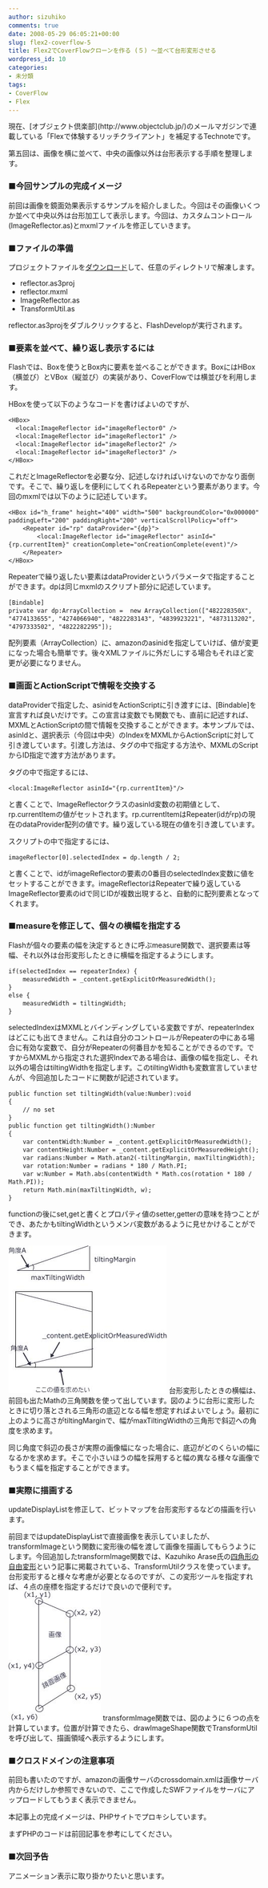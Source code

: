 ```yaml
---
author: sizuhiko
comments: true
date: 2008-05-29 06:05:21+00:00
slug: flex2-coverflow-5
title: Flex2でCoverFlowクローンを作る (５) ～並べて台形変形させる
wordpress_id: 10
categories:
- 未分類
tags:
- CoverFlow
- Flex
---
```


<!-- more -->現在、[オブジェクト倶楽部](http://www.objectclub.jp/)のメールマガジンで連載している「Flexで体験するリッチクライアント」を補足するTechnoteです。  

第五回は、画像を横に並べて、中央の画像以外は台形表示する手順を整理します。  

  



### ■今回サンプルの完成イメージ


  









  
前回は画像を鏡面効果表示するサンプルを紹介しました。今回はその画像いくつか並べて中央以外は台形加工して表示します。今回は、カスタムコントロール(ImageReflector.as)とmxmlファイルを修正していきます。  

  



### ■ファイルの準備


  

プロジェクトファイルを[ダウンロード](/images/blog/images/flex2_coverflow_5/reflector.zip)して、任意のディレクトリで解凍します。


  * reflector.as3proj
  * reflector.mxml
  * ImageReflector.as
  * TransformUtil.as

reflector.as3projをダブルクリックすると、FlashDevelopが実行されます。  

  



### ■要素を並べて、繰り返し表示するには


Flashでは、Boxを使うとBox内に要素を並べることができます。BoxにはHBox（横並び）とVBox（縦並び）の実装があり、CoverFlowでは横並びを利用します。  

HBoxを使って以下のようなコードを書けばよいのですが、

    
    
    <HBox>
      <local:ImageReflector id="imageReflector0" />
      <local:ImageReflector id="imageReflector1" />
      <local:ImageReflector id="imageReflector2" />
      <local:ImageReflector id="imageReflector3" />
    </HBox>
    


これだとImageReflectorを必要な分、記述しなければいけないのでかなり面倒です。そこで、繰り返しを便利にしてくれるRepeaterという要素があります。今回のmxmlでは以下のように記述しています。

    
    
    <HBox id="h_frame" height="400" width="500" backgroundColor="0x000000" paddingLeft="200" paddingRight="200" verticalScrollPolicy="off">
    	<Repeater id="rp" dataProvider="{dp}">
    		<local:ImageReflector id="imageReflector" asinId="{rp.currentItem}" creationComplete="onCreationComplete(event)"/>
    	</Repeater>
    </HBox>
    


Repeaterで繰り返したい要素はdataProviderというパラメータで指定することができます。dpは同じmxmlのスクリプト部分に記述しています。

    
    
    [Bindable]
    private var dp:ArrayCollection =  new ArrayCollection(["482228350X", "4774133655", "4274066940", "4822283143", "4839923221", "4873113202", "4797333502", "4822282295"]);
    


配列要素（ArrayCollection）に、amazonのasinidを指定していけば、値が変更になった場合も簡単です。後々XMLファイルに外だしにする場合もそれほど変更が必要になりません。  

  




### ■画面とActionScriptで情報を交換する


dataProviderで指定した、asinidをActionScriptに引き渡すには、[Bindable]を宣言すれば良いだけです。この宣言は変数でも関数でも、直前に記述すれば、MXMLとActionScriptの間で情報を交換することができます。本サンプルでは、asinIdと、選択表示（今回は中央）のIndexをMXMLからActionScriptに対して引き渡しています。引渡し方法は、タグの中で指定する方法や、MXMLのScriptからID指定で渡す方法があります。  

タグの中で指定するには、

    
    
    <local:ImageReflector asinId="{rp.currentItem}"/>
    


と書くことで、ImageReflectorクラスのasinId変数の初期値として、rp.currentItemの値がセットされます。rp.currentItemはRepeater(idがrp)の現在のdataProvider配列の値です。繰り返している現在の値を引き渡しています。  

スクリプトの中で指定するには、

    
    
    imageReflector[0].selectedIndex = dp.length / 2;
    


と書くことで、idがimageReflectorの要素の0番目のselectedIndex変数に値をセットすることができます。imageReflectorはRepeaterで繰り返しているImageReflector要素のidで同じIDが複数出現すると、自動的に配列要素となってくれます。  

  



### ■measureを修正して、個々の横幅を指定する


Flashが個々の要素の幅を決定するときに呼ぶmeasure関数で、選択要素は等幅、それ以外は台形変形したときに横幅を指定するようにします。

    
     
    if(selectedIndex == repeaterIndex) {
    	measuredWidth = _content.getExplicitOrMeasuredWidth();
    }
    else {
    	measuredWidth = tiltingWidth;
    }
    


selectedIndexはMXMLとバインディングしている変数ですが、repeaterIndexはどこにも出てきません。これは自分のコントロールがRepeaterの中にある場合に有効な変数で、自分がRepeaterの何番目かを知ることができるのです。ですからMXMLから指定された選択Indexである場合は、画像の幅を指定し、それ以外の場合はtiltingWidthを指定します。このtiltingWidthも変数宣言していませんが、今回追加したコードに関数が記述されています。

    
    
    public function set tiltingWidth(value:Number):void
    {
    	// no set
    }
    public function get tiltingWidth():Number
    {
    	var contentWidth:Number = _content.getExplicitOrMeasuredWidth();
    	var contentHeight:Number = _content.getExplicitOrMeasuredHeight();
    	var radians:Number = Math.atan2(-tiltingMargin, maxTiltingWidth);
    	var rotation:Number = radians * 180 / Math.PI;
    	var w:Number = Math.abs(contentWidth * Math.cos(rotation * 180 / Math.PI));
    	return Math.min(maxTiltingWidth, w);
    }
    


functionの後にset,getと書くとプロパティ値のsetter,getterの意味を持つことができ、あたかもtiltingWidthというメンバ変数があるように見せかけることができます。  

![](/images/blog/1image01.gif) 
台形変形したときの横幅は、前回も出たMathの三角関数を使って出しています。図のように台形に変形したときに切り落とされる三角形の底辺となる幅を想定すればよいでしょう。最初に上のように高さがtiltingMarginで、幅がmaxTiltingWidthの三角形で斜辺への角度を求めます。  

同じ角度で斜辺の長さが実際の画像幅になった場合に、底辺がどのくらいの幅になるかを求めます。そこで小さいほうの幅を採用すると幅の異なる様々な画像でもうまく幅を指定することができます。  

  



### ■実際に描画する


updateDisplayListを修正して、ビットマップを台形変形するなどの描画を行います。  

前回まではupdateDisplayListで直接画像を表示していましたが、transformImageという関数に変形後の幅を渡して画像を描画してもらうようにします。今回追加したtransformImage関数では、Kazuhiko Arase氏の[四角形の自由変形](http://www.d-project.com/flex/009_FreeTransform/)という記事に掲載されている、TransformUtilクラスを使っています。台形変形すると様々な考慮が必要となるのですが、この変形ツールを指定すれば、４点の座標を指定するだけで良いので便利です。  
![](/images/blog/image02.gif) 
transformImage関数では、図のように６つの点を計算しています。位置が計算できたら、drawImageShape関数でTransformUtilを呼び出して、描画領域へ表示するようにします。  

  



### ■クロスドメインの注意事項


前回も書いたのですが、amazonの画像サーバのcrossdomain.xmlは画像サーバ内からだけしか参照できないので、ここで作成したSWFファイルをサーバにアップロードしてもうまく表示できません。  

本記事上の完成イメージは、PHPサイトでプロキシしています。  

まずPHPのコードは前回記事を参考にしてください。  

  



### ■次回予告


アニメーション表示に取り掛かりたいと思います。
